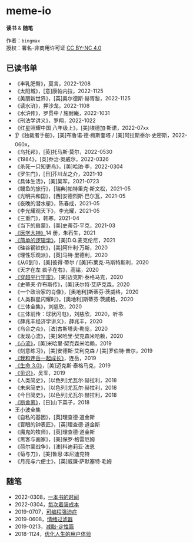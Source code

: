 # meme-io
**读书** & **随笔**

作者：`bingmax`  
授权：署名-非商用许可证 [CC BY-NC 4.0](https://creativecommons.org/licenses/by-nc/4.0/)


## 已读书单
- 《丰乳肥臀》，莫言，2022-1208
- 《太阳城》，[意]康帕内拉，2022-1125
- 《美丽新世界》，[英]奥尔德斯·赫胥黎，2022-1125
- 《读水浒》，押沙龙，2022-1108
- 《水浒传》，罗贯中 / 施耐庵，2022-1031
- 《刑法学讲义》，罗翔，2022-1022
- 《红星照耀中国 八年级上》，[美]埃德加·斯诺，2022-07xx
- 👂《独裁者手册》，[美]布鲁诺·德·梅斯奎塔 / [美]阿拉斯泰尔·史密斯，2022-060x，
- 《乌托邦》，[英]托马斯·莫尔，2022-0530
- 《1984》，[英]乔治·奥威尔，2022-0326
- 《杀死一只知更鸟》，[美]哈珀·李，2022-0304
- 《罗生门》，[日]芥川龙之介，2021-10
- 《具体生活》，[美]吴军，2021-0723
- 《鳗鱼的旅行》，[瑞典]帕特里克·斯文松，2021-05
- 《光明共和国》，[西]安德烈斯·巴尔瓦，2021-05
- 《夜晚的潜水艇》，陈春成，2021-05
- 《李光耀观天下》，李光耀，2021-05
- 《三重门》，韩寒，2021-04
- 《当下的启蒙》，[美]史蒂芬·平克，2021-03
- [《医学大神》](2021/《医学大神》.md)14 册，朱石生，2021
- [《简单的逻辑学》](2021/《简单的逻辑学》.md)，[美]D.Q.麦克伦尼，2021
- 《硅谷钢铁侠》，[美]阿什利·万斯，2020
- 《理性乐观派》，[英]马特·里德利，2020
- 《从0到1》，[美]彼得·蒂尔 / [美]布莱克·马斯特斯利，2020
- 《天才在左 疯子在右》，高铭，2020
- [《穿越平行宇宙》](2020/《穿越平行宇宙》.md)，[美]迈克斯·泰格马克，2020
- 《史蒂夫·乔布斯传》，[美]沃尔特·艾萨克森，2020
- 《一个政治家的肖像》，[奥地利]斯蒂芬·茨威格，2020
- 《人类群星闪耀时》，[奥地利]斯蒂芬·茨威格，2020
- 《三体全集》，刘慈欣，2020
- 《三体前传：球状闪电》，刘慈欣，2020，听书
- 《薛兆丰经济学讲义》，薛兆丰，2020
- 《乌合之众》，[法]古斯塔夫·勒庞，2020
- 《发现心流》，[美]米哈里·契克森米哈赖，2020
- [《心流》](2019/《心流》.md)，[美]米哈里·契克森米哈赖，2019
- 《刻意练习》，[美]安德斯·艾利克森 / [美]罗伯特·普尔，2019
- [《我和连岳一起成长》](2019/《我和连岳一起成长》.md)，连岳，2019
- [《生命 3.0》](2019/%E3%80%8A%E7%94%9F%E5%91%BD%203.0%E3%80%8B.md)，[美]迈克斯·泰格马克，2019
- [《见识》](2019/《见识》.md)，吴军，2019
- 《人类简史》，[以色列]尤瓦尔·赫拉利，2018
- 《未来简史》，[以色列]尤瓦尔·赫拉利，2018
- 《今日简史》，[以色列]尤瓦尔·赫拉利，2018
- [《断舍离》](2018/《断舍离》.md)，[日]山下英子，2018
- 王小波全集
- 《自私的基因》，[英]理查德·道金斯
- 《盲眼的钟表匠》，[英]理查德·道金斯
- 《魔鬼的牧师》，[英]理查德·道金斯
- 《黑客与画家》，[美]保罗·格雷厄姆
- 《荷尔蒙战争》，[澳]科迪莉亚·法恩
- 《菊与刀》，[美]鲁思·本尼迪克特
- 《月亮与六便士》，[英]威廉·萨默塞特·毛姆


## 随笔
- 2022-0308，[一本书的时间](2022/一本书的时间.md)
- 2022-0304，[每次着装成本](2022/每次着装成本.md)
- 2019-0707，[可编程强迫症](2019/可编程强迫症.md)
- 2019-0608，[情绪过滤器](2019/情绪过滤器.md)
- 2019-0213，[减脂-定性篇](2019/减脂-定性篇.md)
- 2018-1124，[优化人生的用户体验](2018/优化人生的用户体验.md)